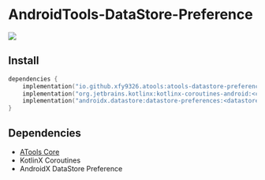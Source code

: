 # AndroidTools-DataStore-Preference

[![](https://jitpack.io/v/io.github.xfy9326/atools.svg)](https://jitpack.io/#io.github.xfy9326/atools)

## Install

```kotlin
dependencies {
    implementation("io.github.xfy9326.atools:atools-datastore-preference:<version>")
    implementation("org.jetbrains.kotlinx:kotlinx-coroutines-android:<coroutines_version>")
    implementation("androidx.datastore:datastore-preferences:<datastore_version>")
}
```

## Dependencies

- [ATools Core](../core/README.md)
- KotlinX Coroutines
- AndroidX DataStore Preference
